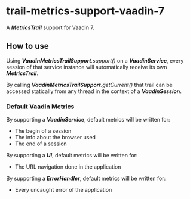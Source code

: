 # trail-metrics-support-vaadin-7

A _**MetricsTrail**_ support for Vaadin 7.

## How to use

Using _**VaadinMetricsTrailSupport**.support()_ on a **_VaadinService_**, every session of that service instance will automatically receive its own **_MetricsTrail_**.

By calling _**VaadinMetricsTrailSupport**.getCurrent()_ that trail can be accessed statically from any thread in the context of a _**VaadinSession**_.

### Default Vaadin Metrics

By supporting a **_VaadinService_**, default metrics will be written for:
- The begin of a session
- The info about the browser used
- The end of a session

By supporting a **_UI_**, default metrics will be written for:
- The URL navigation done in the application

By supporting a **_ErrorHandler_**, default metrics will be written for:
- Every uncaught error of the application